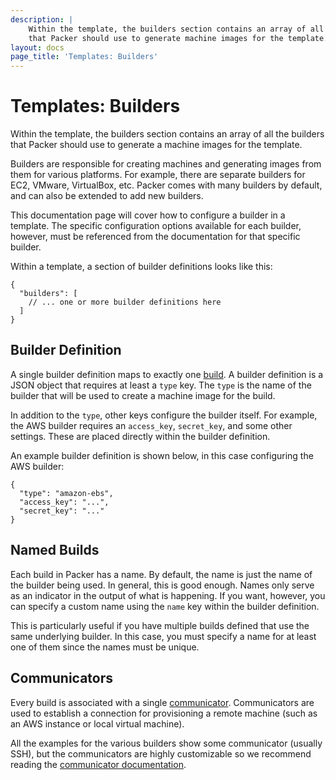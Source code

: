 ```yaml
---
description: |
    Within the template, the builders section contains an array of all the builders
    that Packer should use to generate machine images for the template.
layout: docs
page_title: 'Templates: Builders'
---
```


# Templates: Builders

Within the template, the builders section contains an array of all the builders
that Packer should use to generate a machine images for the template.

Builders are responsible for creating machines and generating images from them
for various platforms. For example, there are separate builders for EC2, VMware,
VirtualBox, etc. Packer comes with many builders by default, and can also be
extended to add new builders.

This documentation page will cover how to configure a builder in a template. The
specific configuration options available for each builder, however, must be
referenced from the documentation for that specific builder.

Within a template, a section of builder definitions looks like this:

``` {.javascript}
{
  "builders": [
    // ... one or more builder definitions here
  ]
}
```

## Builder Definition

A single builder definition maps to exactly one
[build](/docs/basics/terminology.html#term-build). A builder definition is a
JSON object that requires at least a `type` key. The `type` is the name of the
builder that will be used to create a machine image for the build.

In addition to the `type`, other keys configure the builder itself. For example,
the AWS builder requires an `access_key`, `secret_key`, and some other settings.
These are placed directly within the builder definition.

An example builder definition is shown below, in this case configuring the AWS
builder:

``` {.javascript}
{
  "type": "amazon-ebs",
  "access_key": "...",
  "secret_key": "..."
}
```

## Named Builds

Each build in Packer has a name. By default, the name is just the name of the
builder being used. In general, this is good enough. Names only serve as an
indicator in the output of what is happening. If you want, however, you can
specify a custom name using the `name` key within the builder definition.

This is particularly useful if you have multiple builds defined that use the
same underlying builder. In this case, you must specify a name for at least one
of them since the names must be unique.

## Communicators

Every build is associated with a single
[communicator](/docs/templates/communicator.html). Communicators are used to
establish a connection for provisioning a remote machine (such as an AWS
instance or local virtual machine).

All the examples for the various builders show some communicator (usually SSH),
but the communicators are highly customizable so we recommend reading the
[communicator documentation](/docs/templates/communicator.html).
